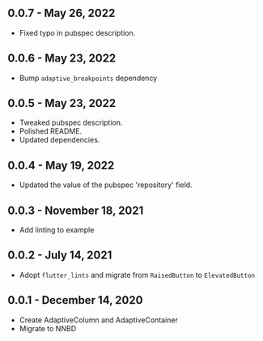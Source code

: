## 0.0.7 - May 26, 2022

- Fixed typo in pubspec description.

## 0.0.6 - May 23, 2022

- Bump `adaptive_breakpoints` dependency

## 0.0.5 - May 23, 2022

- Tweaked pubspec description.
- Polished README.
- Updated dependencies.

## 0.0.4 - May 19, 2022

- Updated the value of the pubspec 'repository' field.

## 0.0.3 - November 18, 2021

- Add linting to example

## 0.0.2 - July 14, 2021

- Adopt `flutter_lints` and migrate from `RaisedButton` to `ElevatedButton`

## 0.0.1 - December 14, 2020

- Create AdaptiveColumn and AdaptiveContainer
- Migrate to NNBD
